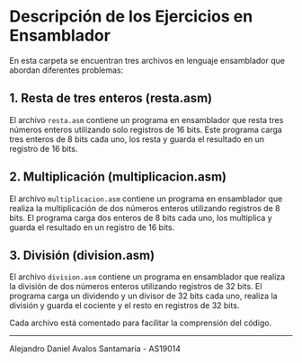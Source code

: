 # Descripción de los Ejercicios en Ensamblador

En esta carpeta se encuentran tres archivos en lenguaje ensamblador que abordan diferentes problemas:

## 1. Resta de tres enteros (resta.asm)

El archivo `resta.asm` contiene un programa en ensamblador que resta tres números enteros utilizando solo registros de 16 bits. Este programa carga tres enteros de 8 bits cada uno, los resta y guarda el resultado en un registro de 16 bits.

## 2. Multiplicación (multiplicacion.asm)

El archivo `multiplicacion.asm` contiene un programa en ensamblador que realiza la multiplicación de dos números enteros utilizando registros de 8 bits. El programa carga dos enteros de 8 bits cada uno, los multiplica y guarda el resultado en un registro de 16 bits.

## 3. División (division.asm)

El archivo `division.asm` contiene un programa en ensamblador que realiza la división de dos números enteros utilizando registros de 32 bits. El programa carga un dividendo y un divisor de 32 bits cada uno, realiza la división y guarda el cociente y el resto en registros de 32 bits.

Cada archivo está comentado para facilitar la comprensión del código.

------
Alejandro Daniel Avalos Santamaria - AS19014
